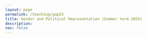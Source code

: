 ```yaml
---
layout: page
permalink: /teaching/gap25
title: Gender and Political Representation (Summer term 2025)
description: 
nav: false
---
```


<html lang="en">
<head>
    <meta charset="UTF-8">
    <meta name="viewport" content="width=device-width, initial-scale=1.0">
    <title>Fancy Table</title>
    <style>
        .fancy-table {
            width: 100%;
            border-collapse: collapse;
            text-align: left;
            vertical-align: top;
        }
        .fancy-table th, .fancy-table td {
            padding: 12px;
            border: 1px solid #ddd;
            text-align: left;
            vertical-align: top;
        }
        .fancy-table th {
            background-color: #f4f4f4;
            font-weight: bold;
        }
        .fancy-table tr:nth-child(even) {
            background-color: #f9f9f9;
        }
        .fancy-table tr:hover {
            background-color: #f1f1f1;
        }

        .plain-table {
            width: 100%;
            text-align: left;
            vertical-align: top;
        }
        .plain-table th, .plain-table td {
            padding: 12px;
        }
    </style>
</head>
<body>
    <h3>Content</h3><br>
    <p>This seminar deals with the (under)representation of women in politics. The course follows an empirical, comparativist approach. After reaching a basic understanding of crucial concepts in the study of gender, we will assess how a lack of women in politics translates into a gap in substantive representation. Moreover, we will assess how gender norms, a crucial determinant of women's underrepresentation in politics, are transmitted intergenerationally. In the second part of the seminar, we will read several papers that test how gender inequalities are affected by cultural and institutional factors, and how how gender gaps are maintained through demand- and supply-side dynamics. In a final block, we will critically evaluate different mechanisms tackling gender inequalities in politics, such as quotas, role models and language.  </p>
    You can download the most recent version of the syllabus <a href="{{ site.url }}assets/pdf/gap25/gap_syllabus.pdf">here</a>.
    <br>

	The seminar takes place weekly, on Wednesday (16:15-17:45) in seminar room SCH 100.124.  
    <br>	
	<br>
	<h3>Material</h3>
	<br>
	<h4>Week 1: Introduction (09 April 2025)</h4>
	In this session, we will get to know each other and discuss some logistics about the seminar. Moreover, a brief introduction into the topic is given.  <br>
	<a href="{{ site.url }}assets/pdf/gap25/introduction.pdf">Slides</a><br><br>
	<h4>Week 2: Concepts</h4>
	We will talk about about comparison in political science. Moreover, we will introduce crucial concepts in the study of gender in politics.  <br>
	<a href="{{ site.url }}assets/pdf/gap25/concepts.pdf">Slides</a><br>
    <a href="{{ site.url }}assets/img/gap25/good_research.png">Slides</a><br><br>
    <h4>Week 3: Representation</h4>
	This week, we deal with different conceptualizations of representation and debate whether descriptive representation can foster gender equality in politics. 
